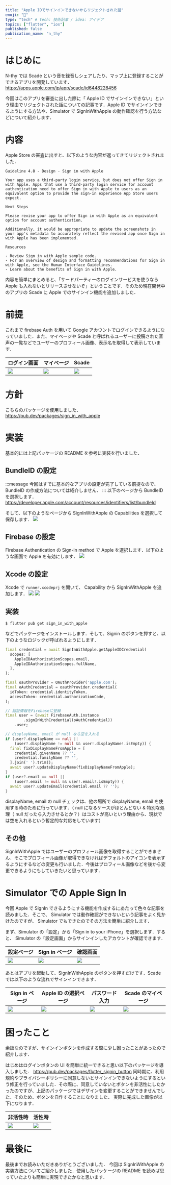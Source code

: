 ```yaml
---
title: "Apple IDでサインインできないからリジェクトされた話"
emoji: "💨"
type: "tech" # tech: 技術記事 / idea: アイデア
topics: ["flutter", "ios"]
published: false
publication_name: "n_thy"
---
```


# はじめに
N-thy では Scade という音を録音しシェアしたり、マップ上に登録することができるアプリを開発しています．
https://apps.apple.com/jp/app/scade/id6448228456

今回はこのアプリを審査に出した際に「 Apple ID でサインインできない」という理由でリジェクトされた話についての記事です．Apple ID でサインインできるようにする方法や、Simulator で SignInWithApple の動作確認を行う方法などについて紹介します．

# 内容
Apple Store の審査に出すと、以下のような内容が返ってきてリジェクトされました．
```
Guideline 4.8 - Design - Sign in with Apple

Your app uses a third-party login service, but does not offer Sign in with Apple. Apps that use a third-party login service for account authentication need to offer Sign in with Apple to users as an equivalent option to provide the sign-in experience App Store users expect.

Next Steps

Please revise your app to offer Sign in with Apple as an equivalent option for account authentication.

Additionally, it would be appropriate to update the screenshots in your app's metadata to accurately reflect the revised app once Sign in with Apple has been implemented.

Resources

- Review Sign in with Apple sample code.
- For an overview of design and formatting recommendations for Sign in with Apple, see the Human Interface Guidelines.
- Learn about the benefits of Sign in with Apple.
```

内容を簡単にまとめると、「サードパーティーのログインサービスを使うなら Apple も入れないとリリースさせないぞ」ということです．そのため現在開発中のアプリの Scade に Apple でのサインイン機能を追加しました．

# 前提
これまで firebase Auth を用いて Google アカウントでログインできるようになっていました．また、マイページや Scade と呼ばれるユーザーに投稿された音声の一覧などでユーザーのプロフィール画像、表示名を取得して表示しています．

| ログイン画面 | マイページ | Scade |
| --- | --- | --- |
| ![](https://storage.googleapis.com/zenn-user-upload/eb04cd6d0ab3-20230525.jpeg) | ![](https://storage.googleapis.com/zenn-user-upload/f179ba5dc9a0-20230525.jpeg) | ![](https://storage.googleapis.com/zenn-user-upload/8164ed21ff54-20230525.jpeg) |

# 方針
こちらのパッケージを使用しました．
https://pub.dev/packages/sign_in_with_apple

# 実装
基本的には上記パッケージの README を参考に実装を行いました．
## BundleID の設定
:::message
今回はすでに基本的なアプリの設定が完了している前提なので、 BundleID の作成方法については紹介しません．
:::
以下のページから BundleID を選択します．
https://developer.apple.com/account/resources/identifiers/list/bundleId

そして、以下のようなページから SignInWithApple の Capabilities を選択して保存します．
![](https://storage.googleapis.com/zenn-user-upload/d16b4e8f535e-20230621.png)

## Firebase の設定
Firebase Authentication の Sign-in method で Apple を選択します．以下のような画面で Apple を有効にします．
![](https://storage.googleapis.com/zenn-user-upload/755d4f69c48a-20230621.png)

## Xcode の設定
Xcode で `runner.xcodeprj` を開いて、 Capability から SignInWithApple を追加します．
![](https://storage.googleapis.com/zenn-user-upload/62a4e9b8da91-20230621.png)
![](https://storage.googleapis.com/zenn-user-upload/c45e7433fae6-20230621.png)

## 実装
```
$ flutter pub get sign_in_with_apple
```
などでパッケージをインストールします．そして、Signin のボタンを押すと、以下のようなロジックが呼ばれるようにします．
```dart
final credential = await SignInWithApple.getAppleIDCredential(
  scopes: [
    AppleIDAuthorizationScopes.email,
    AppleIDAuthorizationScopes.fullName,
  ],
);

final oauthProvider = OAuthProvider('apple.com');
final oAuthCredential = oauthProvider.credential(
  idToken: credential.identityToken,
  accessToken: credential.authorizationCode,
);

// 認証情報をFirebaseに登録
final user = (await FirebaseAuth.instance
        .signInWithCredential(oAuthCredential))
    .user;

// displayName, email が null なら空を入れる
if (user?.displayName == null ||
    (user?.displayName != null && user!.displayName!.isEmpty)) {
  final fixDisplayNameFromApple = [
    credential.givenName ?? '',
    credential.familyName ?? '',
  ].join(' ').trim();
  await user?.updateDisplayName(fixDisplayNameFromApple);
}
if (user?.email == null ||
    (user?.email != null && user!.email!.isEmpty)) {
  await user?.updateEmail(credential.email ?? '');
}
```

displayName, email の null チェックは、他の場所で displayName, email を使用する時のために行っています．（ null になるケースがほとんどない & 特別な処理（ null だったら入力させるとか？）はコストが高いという理由から、現状では空を入れるという暫定的な対応をしています）

## その他
SignInWithApple ではユーザーのプロフィール画像を取得することができません．そこでプロフィール画像が取得できなければデフォルトのアイコンを表示するようにするなどの変更も行いました．今後はプロフィール画像などを後から変更できるようにもしていきたいと思っています．

# Simulator での Apple Sign In
今回 Apple で SignIn できるようにする機能を作成するにあたって色々な記事を読みました．そこで、 Simulator では動作確認ができないという記事をよく見かけたのですが、 Simulator でもできたのでその方法を簡単に紹介します．

まず、Simulator の「設定」から「Sign in to your iPhone」を選択します．すると、 Simulator の「設定画面」からサインインしたアカウントが確認できます．

| 設定ページ | Sign in ページ | 確認画面 |
| --- | --- | --- |
| ![](https://storage.googleapis.com/zenn-user-upload/4453e28c60a2-20230621.png) | ![](https://storage.googleapis.com/zenn-user-upload/de02a6165ed7-20230621.png) | ![](https://storage.googleapis.com/zenn-user-upload/089a5468aa23-20230621.png) |

あとはアプリを起動して、SignInWithApple のボタンを押すだけです．Scade では以下のような流れでサインインできます．

| Sign in ページ | Apple ID の選択ページ | パスワード入力 | Scade のマイページ |
| --- | --- | --- | --- |
| ![](https://storage.googleapis.com/zenn-user-upload/dd2ab8a5c2cc-20230621.png) | ![](https://storage.googleapis.com/zenn-user-upload/4c27398221cb-20230621.png) | ![](https://storage.googleapis.com/zenn-user-upload/0dd484f06d95-20230621.png) | ![](https://storage.googleapis.com/zenn-user-upload/9297da9168fa-20230621.png) |

# 困ったこと
余談なのですが、サインインボタンを作成する際に少し困ったことがあったので紹介します．

はじめはログインボタンの UI を簡単に統一できると思い以下のパッケージを導入しました．
https://pub.dev/packages/flutter_signin_button
同時期に、利用規約やプライバシーポリシーに同意しないとサインインできないようにするという修正を行っていました．その際に、同意していないとボタンを非活性にしたかったのですが、上記のパッケージではデザインを変更することができませんでした．そのため、ボタンを自作することになりました．
実際に完成した画像が以下になります．

| 非活性時 | 活性時 |
| --- | --- |
| ![](https://storage.googleapis.com/zenn-user-upload/3e752f21ffc1-20230621.png) | ![](https://storage.googleapis.com/zenn-user-upload/03e1136fcbb0-20230621.png) |

# 最後に
最後までお読みいただきありがとうございました．
今回は SignInWithApple の実装方法についてご紹介しました．使用したパッケージの README を読めば思っていたよりも簡単に実現できたかなと思います．
